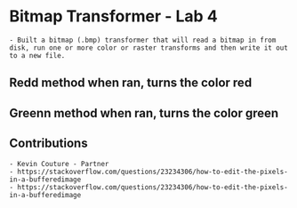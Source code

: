 # Bitmap Transformer - Lab 4
    - Built a bitmap (.bmp) transformer that will read a bitmap in from disk, run one or more color or raster transforms and then write it out to a new file.

## Redd method when ran, turns the color red

## Greenn method when ran, turns the color green

## Contributions
    - Kevin Couture - Partner
    - https://stackoverflow.com/questions/23234306/how-to-edit-the-pixels-in-a-bufferedimage
    - https://stackoverflow.com/questions/23234306/how-to-edit-the-pixels-in-a-bufferedimage
